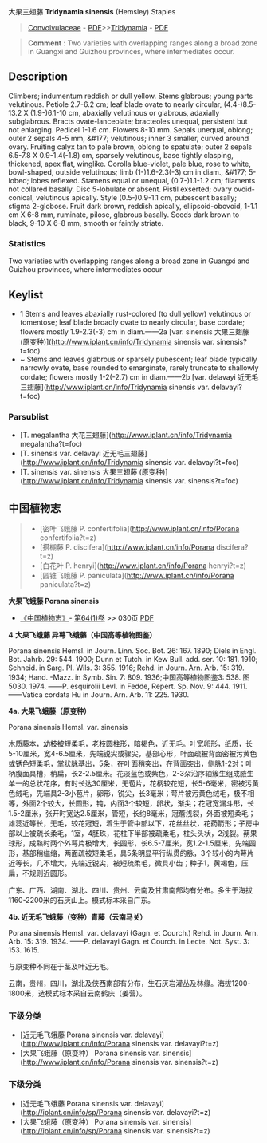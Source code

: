 大果三翅藤 **Tridynamia sinensis** (Hemsley) Staples

> [Convolvulaceae](http://www.iplant.cn/info/Convolvulaceae?t=foc) - [PDF](http://www.iplant.cn/foc/pdf/Convolvulaceae.pdf)>>[Tridynamia](http://www.iplant.cn/info/Tridynamia?t=foc) - [PDF](http://www.iplant.cn/foc/pdf/Tridynamia.pdf)


> **Comment** : 
> Two varieties with overlapping ranges along a broad zone in Guangxi and Guizhou provinces, where intermediates occur.

## Description

Climbers; indumentum reddish or dull yellow. Stems glabrous; young parts velutinous. Petiole 2.7-6.2 cm; leaf blade ovate to nearly circular, (4.4-)8.5-13.2 X (1.9-)6.1-10 cm, abaxially velutinous or glabrous, adaxially subglabrous. Bracts ovate-lanceolate; bracteoles unequal, persistent but not enlarging. Pedicel 1-1.6 cm. Flowers 8-10 mm. Sepals unequal, oblong; outer 2 sepals 4-5 mm, &amp;#177; velutinous; inner 3 smaller, curved around ovary. Fruiting calyx tan to pale brown, oblong to spatulate; outer 2 sepals 6.5-7.8 X  0.9-1.4(-1.8) cm, sparsely velutinous, base tightly clasping, thickened, apex flat, winglike. Corolla blue-violet, pale blue, rose to white, bowl-shaped, outside velutinous; limb (1-)1.6-2.3(-3) cm in diam., &amp;#177; 5-lobed; lobes reflexed. Stamens equal or unequal, (0.7-)1.1-1.2 cm; filaments not collared basally. Disc 5-lobulate or absent. Pistil exserted; ovary ovoid-conical, velutinous apically. Style (0.5-)0.9-1.1 cm, pubescent basally; stigma 2-globose. Fruit dark brown, reddish apically, ellipsoid-obovoid, 1-1.1 cm X  6-8 mm, ruminate, pilose, glabrous basally. Seeds dark brown to black, 9-10 X 6-8 mm, smooth or faintly striate.

### Statistics
Two varieties with overlapping ranges along a broad zone in Guangxi and Guizhou provinces, where intermediates occur


## Keylist

* 1 Stems and leaves abaxially rust-colored (to dull yellow) velutinous or tomentose; leaf blade broadly ovate to nearly circular, base cordate; flowers mostly 1.9-2.3(-3) cm in diam.——2a [var. sinensis 大果三翅藤 (原变种)](http://www.iplant.cn/info/Tridynamia sinensis var. sinensis?t=foc)
* ~ Stems and leaves glabrous or sparsely pubescent; leaf blade typically narrowly ovate, base rounded to emarginate, rarely truncate to shallowly cordate; flowers mostly 1-2(-2.7) cm in diam.——2b [var. delavayi 近无毛三翅藤](http://www.iplant.cn/info/Tridynamia sinensis var. delavayi?t=foc)

### Parsublist

* [T.  megalantha  大花三翅藤](http://www.iplant.cn/info/Tridynamia megalantha?t=foc)
* [T.  sinensis var. delavayi  近无毛三翅藤](http://www.iplant.cn/info/Tridynamia sinensis var. delavayi?t=foc)
* [T.  sinensis var. sinensis  大果三翅藤 (原变种)](http://www.iplant.cn/info/Tridynamia sinensis var. sinensis?t=foc)


## 中国植物志

> * [密叶飞蛾藤  P.  confertifolia](http://www.iplant.cn/info/Porana confertifolia?t=z)
> * [搭棚藤  P.  discifera](http://www.iplant.cn/info/Porana discifera?t=z)
> * [白花叶  P.  henryi](http://www.iplant.cn/info/Porana henryi?t=z)
> * [圆锥飞蛾藤  P.  paniculata](http://www.iplant.cn/info/Porana paniculata?t=z)


**大果飞蛾藤 Porana sinensis**

* [《中国植物志》](http://www.iplant.cn/frps)- [第64(1)卷](http://www.iplant.cn/frps/vol/64(1)) >> 030页 [PDF](http://www.iplant.cn/frps/pdf/64(1)/030a.pdf)


**4.大果飞蛾藤 异萼飞蛾藤（中国高等植物图鉴）**

Porana sinensis Hemsl. in Journ. Linn. Soc. Bot. 26: 167. 1890; Diels in Engl. Bot. Jahrb. 29: 544. 1900; Dunn et Tutch. in Kew Bull. add. ser. 10: 181. 1910; Schneid. in Sarg. Pl. Wils. 3: 355. 1916; Rehd. in Journ. Arn. Arb. 15: 319. 1934; Hand. -Mazz. in Symb. Sin. 7: 809. 1936;中国高等植物图鉴3: 538. 图5030. 1974. ——P. esquirolii Levl. in Fedde, Repert. Sp. Nov. 9: 444. 1911.——Vatica cordata Hu in Journ. Arn. Arb. 11: 225. 1930.

**4a. 大果飞蛾藤（原变种）**

Porana sinensis Hemsl. var. sinensis

木质藤本，幼枝被短柔毛，老枝圆柱形，暗褐色，近无毛。叶宽卵形，纸质，长5-10厘米，宽4-6.5厘米，先端锐尖或骤尖，基部心形，叶面疏被背面密被污黄色或锈色短柔毛，掌状脉基出，5条，在叶面稍突出，在背面突出，侧脉1-2对；叶柄腹面具槽，稍扁，长2-2.5厘米。花淡蓝色或紫色，2-3朵沿序轴簇生组成腋生单一的总状花序，有时长达30厘米，无苞片，花柄较花短，长5-6毫米，密被污黄色绒毛，先端具2-3小苞片，卵形，锐尖，长3毫米；萼片被污黄色绒毛，极不相等，外面2个较大，长圆形，钝，内面3个较短，卵状，渐尖；花冠宽漏斗形，长1.5-2厘米，张开时宽达2.5厘米，管短，长约8毫米，冠簷浅裂，外面被短柔毛；雄蕊近等长，无毛，较花冠短，着生于管中部以下，花丝丝状，花药箭形；子房中部以上被疏长柔毛，1室，4胚珠，花柱下半部被疏柔毛，柱头头状，2浅裂。蒴果球形，成熟时两个外萼片极增大，长圆形，长6.5-7厘米，宽1.2-1.5厘米，先端圆形，基部稍缢缩，两面疏被短柔毛，具5条明显平行纵贯的脉，3个较小的内萼片近等长，几不增大，先端近锐尖，被短疏柔毛，微具小齿；种子1，黄褐色，压扁，不规则近圆形。

广东、广西、湖南、湖北、四川、贵州、云南及甘肃南部均有分布。多生于海拔1160-2200米的石灰山上。模式标本采自广东。

**4b. 近无毛飞蛾藤（变种）青藤（云南马关）**

Porana sinensis Hemsl. var. delavayi (Gagn. et Courch.) Rehd. in Journ. Arn. Arb. 15: 319. 1934. ——P. delavayi Gagn. et Courch. in Lecte. Not. Syst. 3: 153. 1615.

与原变种不同在于茎及叶近无毛。

云南，贵州，四川，湖北及侠西南部有分布，生石灰岩灌丛及林缘。海拔1200-1800米，选模式标本采自云南鹤庆（姜营）。

### 下级分类
* [近无毛飞蛾藤  Porana sinensis var. delavayi](http://www.iplant.cn/info/Porana sinensis var. delavayi?t=z)
* [大果飞蛾藤（原变种）  Porana sinensis var. sinensis](http://www.iplant.cn/info/Porana sinensis var. sinensis?t=z)

### 下级分类
* [近无毛飞蛾藤  Porana sinensis var. delavayi](http://iplant.cn/info/sp/Porana sinensis var. delavayi?t=z)
* [大果飞蛾藤（原变种）  Porana sinensis var. sinensis](http://iplant.cn/info/sp/Porana sinensis var. sinensis?t=z)
